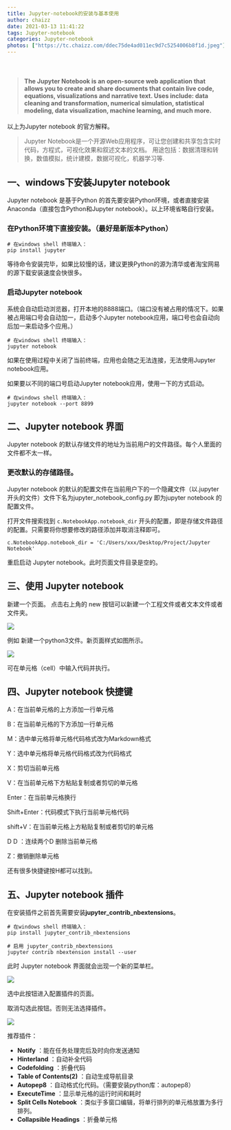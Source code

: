 ```yaml
---
title: Jupyter-notebook的安装与基本使用
author: chaizz
date: 2021-03-13 11:41:22
tags: Jupyter-notebook
categories: Jupyter-notebook
photos: ["https://tc.chaizz.com/ddec75de4ad011ec9d7c5254006b8f1d.jpeg"]
---
```


​              

<!--more-->

> #### The Jupyter Notebook is an open-source web application that allows you to create and share documents that contain live code, equations, visualizations and narrative text. Uses include: data cleaning and transformation, numerical simulation, statistical modeling, data visualization, machine learning, and much more.

以上为Jupyter notebook 的官方解释。

> Jupyter Notebook是一个开源Web应用程序，可让您创建和共享包含实时代码，方程式，可视化效果和叙述文本的文档。 用途包括：数据清理和转换，数值模拟，统计建模，数据可视化，机器学习等.



## 一、windows下安装Jupyter notebook

Jupyter notebook 是基于Python 的首先要安装Python环境，或者直接安装Anaconda（直接包含Python和Jupyter notebook）。以上环境省略自行安装。

### 在Python环境下直接安装。（最好是新版本Python）

```shell
# 在windows shell 终端输入：
pip install jupyter
```

等待命令安装完毕，如果比较慢的话，建议更换Python的源为清华或者淘宝网易的源下载安装速度会快很多。

### 启动Jupyter notebook 

系统会自动启动浏览器，打开本地的8888端口。（端口没有被占用的情况下。如果被占用端口号会自动加一，启动多个Jupyter notebook应用，端口号也会自动向后加一来启动多个应用。）

```shell
# 在windows shell 终端输入：
jupyter notebook 
```

如果在使用过程中关闭了当前终端，应用也会随之无法连接，无法使用Jupyter notebook应用。



如果要以不同的端口号启动Jupyter notebook应用，使用一下的方式启动。

```shell
# 在windows shell 终端输入：
jupyter notebook --port 8899
```

## 二、Jupyter notebook 界面

Jupyter notebook 的默认存储文件的地址为当前用户的文件路径。每个人里面的文件都不太一样。

### 更改默认的存储路径。

Jupyter notebook  的默认的配置文件在当前用户下的一个隐藏文件（以.jupyter开头的文件）文件下名为jupyter_notebook_config.py 即为jupyter notebook 的配置文件。

打开文件搜索找到 `c.NotebookApp.notebook_dir` 开头的配置，即是存储文件路径的配置。只需要将你想要修改的路径添加并取消注释即可。

```
c.NotebookApp.notebook_dir = 'C:/Users/xxx/Desktop/Project/Jupyter Notebook'
```

重启启动 Jupyter notebook。此时页面文件目录是空的。

## 三、使用 Jupyter notebook

新建一个页面。 点击右上角的 new 按钮可以新建一个工程文件或者文本文件或者文件夹。

![](https://tc.chaizz.com/717fe24c4ade11ec9d7c5254006b8f1d.png)

例如 新建一个python3文件。新页面样式如图所示。

![](https://tc.chaizz.com/7fcf69304ade11ec9d7c5254006b8f1d.png)

可在单元格（cell）中输入代码并执行。

## 四、Jupyter notebook 快捷键

A：在当前单元格的上方添加一行单元格

B：在当前单元格的下方添加一行单元格

M：选中单元格将单元格代码格式改为Markdown格式

Y：选中单元格将单元格代码格式改为代码格式

X：剪切当前单元格

V：在当前单元格下方粘贴复制或者剪切的单元格

Enter：在当前单元格换行

Shift+Enter：代码模式下执行当前单元格代码

shift+V：在当前单元格上方粘贴复制或者剪切的单元格

D D ：连续两个D 删除当前单元格

Z：撤销删除单元格

还有很多快捷键按H都可以找到。

## 五、Jupyter notebook 插件

在安装插件之前首先需要安装**jupyter_contrib_nbextensions**。

```shell
# 在windows shell 终端输入：
pip install jupyter_contrib_nbextensions

# 启用 jupyter_contrib_nbextensions
jupyter contrib nbextension install --user
```

此时 Jupyter notebook 界面就会出现一个新的菜单栏。

![](https://tc.chaizz.com/8a881e4e4ade11ec9d7c5254006b8f1d.png)

选中此按钮进入配置插件的页面。

取消勾选此按钮。否则无法选择插件。

![](https://tc.chaizz.com/941816a84ade11ec9d7c5254006b8f1d.png)

推荐插件：

- **Notify** ：能在任务处理完后及时向你发送通知
- **Hinterland** ：自动补全代码
- **Codefolding**  ：折叠代码
- **Table of Contents(2)**  ：自动生成导航目录
- **Autopep8** ：自动格式化代码。（需要安装python库：autopep8）
- **ExecuteTime** ：显示单元格的运行时间和耗时 
- **Split Cells Notebook** ：类似于多窗口编辑，将单行排列的单元格放置为多行排列。
- **Collapsible Headings** ：折叠单元格